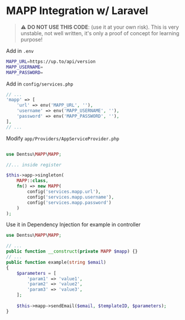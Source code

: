 # MAPP Integration w/ Laravel

> :warning: **DO NOT USE THIS CODE**: (use it at your own risk). This is very unstable, not well written, it's only a proof of concept for learning purpose!

Add in `.env`

```bash
MAPP_URL=https://up.to/api/version
MAPP_USERNAME=
MAPP_PASSWORD=
```

Add in `config/services.php`

```php
// ...
'mapp' => [
    'url' => env('MAPP_URL', ''),
    'username' => env('MAPP_USERNAME', ''),
    'password' => env('MAPP_PASSWORD', ''),
],
// ...
```


Modify `app/Providers/AppServiceProvider.php`

```php

use Dentsu\MAPP\MAPP;

//... inside register

$this->app->singleton(
    MAPP::class, 
    fn() => new MAPP(
        config('services.mapp.url'),
        config('services.mapp.username'),
        config('services.mapp.password')
    )
);
```

Use it in Dependency Injection for example in controller

```php
use Dentsu\MAPP\MAPP;

// ...
public function __construct(private MAPP $mapp) {}
// ...
public function example(string $email)
{
    $parameters = [
        'param1' => 'value1',
        'param2' => 'value2',
        'param3' => 'value3',
    ];
  
    $this->mapp->sendEmail($email, $templateID, $parameters);
}
```